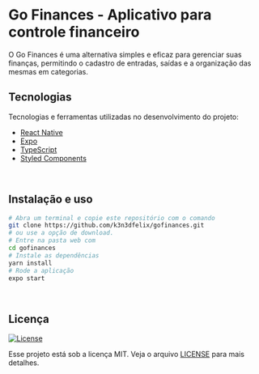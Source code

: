 # Go Finances - Aplicativo para controle financeiro 
O Go Finances é uma alternativa simples e eficaz para gerenciar suas finanças, permitindo o cadastro de entradas, saídas e a organização das mesmas em categorias.

## Tecnologias

Tecnologias e ferramentas utilizadas no desenvolvimento do projeto:

- [React Native](https://reactjs.org/)
- [Expo](https://expo.io/)
- [TypeScript](https://www.typescriptlang.org/)
- [Styled Components](https://styled-components.com/)

<br>

## Instalação e uso

```bash
# Abra um terminal e copie este repositório com o comando
git clone https://github.com/k3n3dfelix/gofinances.git
# ou use a opção de download.
# Entre na pasta web com 
cd gofinances
# Instale as dependências
yarn install
# Rode a aplicação
expo start
```

<br>

## Licença
<a href="https://opensource.org/licenses/MIT">
    <img alt="License" src="https://img.shields.io/badge/license-MIT-ff512f?style=flat-square">
</a>

<br>

Esse projeto está sob a licença MIT. Veja o arquivo [LICENSE](/LICENSE) para mais detalhes.
